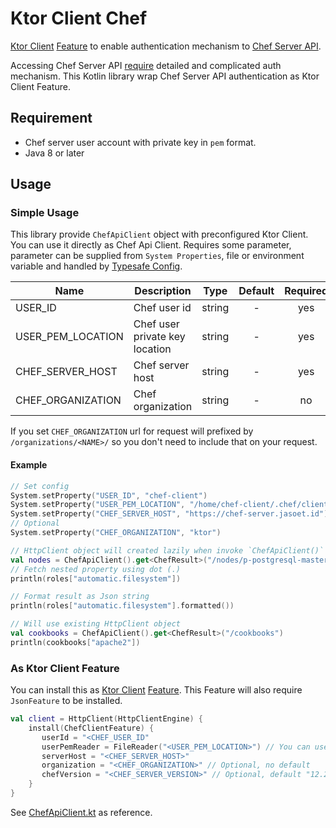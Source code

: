 # Ktor Client Chef 

[Ktor Client] [Feature] to enable authentication mechanism to [Chef Server API].

Accessing Chef Server API [require](https://docs.chef.io/api_chef_server.html#requirements) detailed and complicated auth mechanism. 
This Kotlin library wrap Chef Server API authentication as Ktor Client Feature.

## Requirement
- Chef server user account with private key in `pem` format. 
- Java 8 or later 

## Usage
### Simple Usage
This library provide `ChefApiClient` object with preconfigured Ktor Client. You can use it directly as Chef Api Client.
Requires some parameter, parameter can be supplied from `System Properties`, file or environment variable and handled by [Typesafe Config].

| Name | Description | Type | Default | Required |
|------|-------------|:----:|:-----:|:-----:|
| USER_ID | Chef user id | string | - | yes |
| USER_PEM_LOCATION | Chef user private key location | string | - | yes |
| CHEF_SERVER_HOST | Chef server host | string | - | yes |
| CHEF_ORGANIZATION | Chef organization | string | - | no |

If you set `CHEF_ORGANIZATION` url for request will prefixed by `/organizations/<NAME>/` so you don't need to include that on your request. 


#### Example
```kotlin
// Set config
System.setProperty("USER_ID", "chef-client")
System.setProperty("USER_PEM_LOCATION", "/home/chef-client/.chef/client.pem")
System.setProperty("CHEF_SERVER_HOST", "https://chef-server.jasoet.id")
// Optional
System.setProperty("CHEF_ORGANIZATION", "ktor")

// HttpClient object will created lazily when invoke `ChefApiClient()`     
val nodes = ChefApiClient().get<ChefResult>("/nodes/p-postgresql-master-01")
// Fetch nested property using dot (.)
println(roles["automatic.filesystem"])

// Format result as Json string 
println(roles["automatic.filesystem"].formatted())

// Will use existing HttpClient object
val cookbooks = ChefApiClient().get<ChefResult>("/cookbooks")
println(cookbooks["apache2"])

```

### As Ktor Client Feature
You can install this as [Ktor Client] [Feature]. This Feature will also require `JsonFeature` to be installed.
```kotlin
val client = HttpClient(HttpClientEngine) {
    install(ChefClientFeature) {
       userId = "<CHEF_USER_ID"
       userPemReader = FileReader("<USER_PEM_LOCATION>") // You can use other java.io.Reader. The reader must be open, and will be closed after use.
       serverHost = "<CHEF_SERVER_HOST>"
       organization = "<CHEF_ORGANIZATION>" // Optional, no default
       chefVersion = "<CHEF_SERVER_VERSION>" // Optional, default "12.22.5" 
    }
}
```

See [ChefApiClient.kt] as reference.



[Ktor Client]: http://ktor.io/clients/index.html
[Feature]: http://ktor.io/clients/http-client/features.html
[Chef Server Api]: https://docs.chef.io/api_chef_server.html 
[Typesafe Config]: https://lightbend.github.io/config/
[ChefApiClient.kt]: ./src/main/kotlin/id/jasoet/ktor/client/features/chef/ChefApiClient.kt

